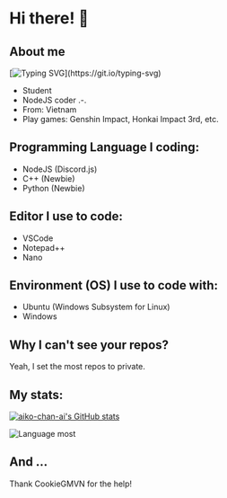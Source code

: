 # Hi there! 👋

## About me

[![Typing SVG](https://readme-typing-svg.herokuapp.com?color=%2333F765&lines=Hi%2C+I'm+Shiraori%231782+%F0%9F%91%8B;I'm+Discord.js+Coder;My+Project%3A;Sagiri%233948+%5BDiscord.js+Bot%5D;API+simple+.-.)](https://git.io/typing-svg)

- Student
- NodeJS coder .-.
- From: Vietnam
- Play games: Genshin Impact, Honkai Impact 3rd, etc.

## Programming Language I coding:

- NodeJS (Discord.js)
- C++ (Newbie)
- Python (Newbie)

## Editor I use to code:

- VSCode
- Notepad++
- Nano

## Environment (OS) I use to code with:

- Ubuntu (Windows Subsystem for Linux)
- Windows

## Why I can't see your repos?

Yeah, I set the most repos to private.

## My stats:

[![aiko-chan-ai's GitHub stats](https://github-readme-stats.vercel.app/api?username=aiko-chan-ai&theme=dracula&show_icons=true)](https://github.com/aiko-chan-ai/github-readme-stats)

![Language most](https://github-readme-stats.vercel.app/api/top-langs/?username=aiko-chan-ai&theme=dracula)

## And ...

Thank CookieGMVN for the help!
